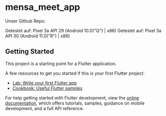 # mensa_meet_app

Unser Github Repo:

Getestet auf: Pixel 3a API 29 (Android 10.0("Q") | x86)
Getestet auf: Pixel 3a API 30 (Android 11.0("R") | x86)

## Getting Started

This project is a starting point for a Flutter application.

A few resources to get you started if this is your first Flutter project:

- [Lab: Write your first Flutter app](https://docs.flutter.dev/get-started/codelab)
- [Cookbook: Useful Flutter samples](https://docs.flutter.dev/cookbook)

For help getting started with Flutter development, view the
[online documentation](https://docs.flutter.dev/), which offers tutorials,
samples, guidance on mobile development, and a full API reference.
